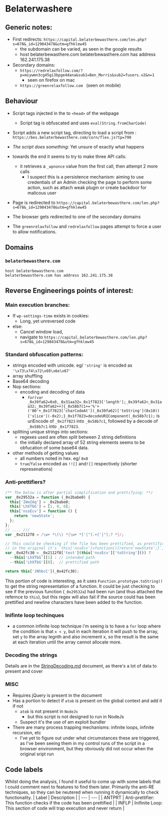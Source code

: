 # Belaterwashere

## Generic notes:
- First redirects: `https://capital.belaterbewasthere.com/len.php?s=678&_id=129843478&utm=gfhklew45`
  - the subdomain can be varied, as seen in the google results
  - host belaterbewasthere.com
belaterbewasthere.com has address 162.241.175.38
- Secondary domains: 
  - `https://redrelaxfollow.com/?p=miywmn3cg45gi3bpge4dana&sub1=Ben_Morris&sub2=fusers.v2&n=1`
    - seen on firefox on mac
  - `https://greenrelaxfollow.com ` (seen on mobile)

## Behaviour
- Script tags injected in the to `<head>` of the webpage
  - Script tag is obfuscated and uses `eval(String.fromCharCode(`
- Script adds a new script tag, directing to load a script from : `https://bes.belaterbewasthere.com/corn/flex.js?tp=799`
- _The script does something_: Yet unsure of exactly what happens

 - towards the end it seems to try to make three API calls:
   - it retrieves a `_wpnonce` value from the first call, then attempt 2 more calls
     - I suspect this is a persistence mechanism: aiming to use credentials of an Admin checking the page to perform some action, such as attach weak plugin or create backdoor for malicous user
- Page is redirected to `https://capital.belaterbewasthere.com/len.php?s=678&_id=129843478&utm=gfhklew45`
- The browser gets redirected to one of the secondary domains
- The `greenrelaxfollow` and `redrelaxfollow` pages attempt to force a user to allow notifications.

## Domains
### `belaterbewasthere.com`
```
host belaterbewasthere.com
belaterbewasthere.com has address 162.241.175.38
```

## Reverse Engineerings points of interest:

### Main execution branches:
- If `wp-settings-time` exists in cookies:
  - Long, yet unreversed code
- else:
  - Cancel window load,
  - navigate to `https://capital.belaterbewasthere.com/len.php?s=678&_id=129843478&utm=gfhklew45`

### Standard obfuscation patterns:
- strings encoded with unicode. eg/ `'string'` is encoded as `'\x73\x74\x72\x69\x6e\x67'`
- array shuffling
- Base64 decoding
- Nop sections: 
  - encoding and decoding of data
    - `for(var _0x39fa62=0x0,_0x31aa32=_0x1f7823['length'];_0x39fa62<_0x31aa32;_0x39fa62++){_0x58b7c1+='%'+('00'+_0x1f7823['charCodeAt'](_0x39fa62)['toString'](0x10))['slice'](-0x2);}_0x1f7823=decodeURIComponent(_0x58b7c1);` is uriEncode of `_0x1f7823` into `_0x58b7c1`, followed by a decode of `_0x58b7c1` into `_0x1f7823`.
- splitting unique strings into sections:
  - regexes used are often split between 2 string definitions
  - the initially declared array of 52 string elements seems to be obfucation of some base64 data.
- other methods of getting values
  - all numbers noted in hex. eg/ `0x0`
  - `true`/`false` encoded as `!![]` and`![]` respectively (shorter represenations)


### Anti-prettifiers?
```js
/** The below is after partial simplification and prettifying: **/
var _0x29532a = function (_0x2babe0) {
  this['IWaIAq'] = _0x2babe0;
  this['LhXTbG'] = [1, 0, 0];
  this['nssEcv'] = function () {
    return 'newState';
  };
};
// .... ///
var _0x2112f8 = /\w+ *\(\) *{\w+ *['|"].+['|"];? *}/;

// This could be checking if the file has been prettified, as prettification would likely add newlines to the function `this['nssEcv']`
// in the original it's `this['nssEcv']=function(){return'newState';}`, which passes the regex
var _0x42fc30 = _0x2112f8['test'](this['nssEcv']['toString']()) ? 
  --this['LhXTbG'][1] : // intended path
  --this['LhXTbG'][0];  // prettified path

return this['JNhbcC'](_0x42fc30);
```
This portion of code is interesting, as it uses `Function.prototype.toString()` to get the string representation of a function.
It could be just checking to see if the previous function (`_0x29532a`) had been run (and thus attached the refernce to `this`), but this regex will also fail if the source could has been prettified and newline characters have been added to the function.

### Inifinte loop techinques
- a common infinite loop technique i'm seeing is to have a `for` loop where the condition is that `x < y`, but in each iteration it will push to the array, set `y` to the array legnth and also increment x, so the result is the same at each iteration until the array cannot allocate more.

### Decoding the strings
Details are in the [StringDecoding.md](./StringDecoding.md) document, as there's a lot of data to present and cover

### MISC
- Requires jQuery is present in the document
- Has a portion to detect if `atob` is present on the global context and add it if not
  - `atob` is not present in `NodeJs`
    - but this script is not designed to run in NodeJs
  - Suspect it's the use of am exploit bundler
- There are many process trapping mechanisms: infinite loops, infinite recursion, etc
  - I've yet to figure out under what circumstances these are triggered, as I've been seeing them in my control runs of the script in a browser environment, but they obviously did not occur when the original sript run

## Code labels
Whilst doing the analysis, I found it useful to come up with some labels that I could comment next to features to find them later.
Primarily the anti-RE techniques, so they can be neutered when running it dynamically to check functionality.
| Label | Description |
| --- | --- |
| ANTPRT | Anti-prettifier: This function checks if the code has been prettified |
| INFLP | Inifinite Loop: This section of code will trap execution and never return |

